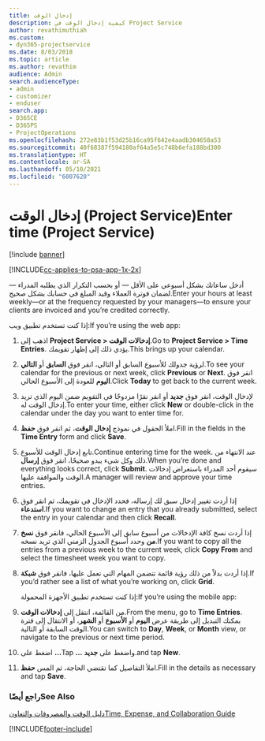 ```yaml
---
title: إدخال الوقت
description: كيفية إدخال الوقت في Project Service
author: revathimuthiah
ms.custom:
- dyn365-projectservice
ms.date: 8/03/2018
ms.topic: article
ms.author: revathim
audience: Admin
search.audienceType:
- admin
- customizer
- enduser
search.app:
- D365CE
- D365PS
- ProjectOperations
ms.openlocfilehash: 272e83b1f53d25b16ca95f642e4aadb304658a53
ms.sourcegitcommit: 40f68387f594180af64a5e5c748b6efa188bd300
ms.translationtype: HT
ms.contentlocale: ar-SA
ms.lasthandoff: 05/10/2021
ms.locfileid: "6007620"
---
```

# <a name="enter-time-project-service"></a><span data-ttu-id="84b2e-103">إدخال الوقت (Project Service)</span><span class="sxs-lookup"><span data-stu-id="84b2e-103">Enter time (Project Service)</span></span>

[!include [banner](../includes/psa-now-project-operations.md)]

[!INCLUDE[cc-applies-to-psa-app-1x-2x](../includes/cc-applies-to-psa-app-1x-2x.md)]

<span data-ttu-id="84b2e-104">أدخل ساعاتك بشكل أسبوعي على الأقل — أو بحسب التكرار الذي يطلبه المدراء — لضمان فوترة العملاء وقيد المبلغ في حسابك بشكل صحيح.</span><span class="sxs-lookup"><span data-stu-id="84b2e-104">Enter your hours at least weekly—or at the frequency requested by your managers—to ensure your clients are invoiced and you’re credited correctly.</span></span>  
  
 <span data-ttu-id="84b2e-105">إذا كنت تستخدم تطبيق ويب:</span><span class="sxs-lookup"><span data-stu-id="84b2e-105">If you’re using the web app:</span></span>  
  
1. <span data-ttu-id="84b2e-106">اذهب إلى **Project Service > إدخالات الوقت**.</span><span class="sxs-lookup"><span data-stu-id="84b2e-106">Go to **Project Service > Time Entries**.</span></span> <span data-ttu-id="84b2e-107">يؤدي ذلك إلى إظهار تقويمك.</span><span class="sxs-lookup"><span data-stu-id="84b2e-107">This brings up your calendar.</span></span>  
  
2. <span data-ttu-id="84b2e-108">لرؤية جدولك للأسبوع السابق أو التالي، انقر فوق **السابق** أو **التالي**.</span><span class="sxs-lookup"><span data-stu-id="84b2e-108">To see your calendar for the previous or next week, click **Previous** or **Next**.</span></span> <span data-ttu-id="84b2e-109">انقر فوق **اليوم** للعودة إلى الأسبوع الحالي.</span><span class="sxs-lookup"><span data-stu-id="84b2e-109">Click **Today** to get back to the current week.</span></span>  
  
3. <span data-ttu-id="84b2e-110">لإدخال الوقت، انقر فوق **جديد** أو انقر نقرًا مزدوجًا في التقويم ضمن اليوم الذي تريد إدخال الوقت له.</span><span class="sxs-lookup"><span data-stu-id="84b2e-110">To enter your time, either click **New** or double-click in the calendar under the day you want to enter time for.</span></span>  
  
4. <span data-ttu-id="84b2e-111">املأ الحقول في نموذج **إدخال الوقت‬**، ثم انقر فوق **حفظ**.</span><span class="sxs-lookup"><span data-stu-id="84b2e-111">Fill in the fields in the **Time Entry** form and click **Save**.</span></span>  
  
5. <span data-ttu-id="84b2e-112">تابع إدخال الوقت للأسبوع.</span><span class="sxs-lookup"><span data-stu-id="84b2e-112">Continue entering time for the week.</span></span> <span data-ttu-id="84b2e-113">عند الانتهاء من ذلك وكل شيء يبدو صحيحًا، انقر فوق **إرسال**.</span><span class="sxs-lookup"><span data-stu-id="84b2e-113">When you’re done and everything looks correct, click **Submit**.</span></span> <span data-ttu-id="84b2e-114">سيقوم أحد المدراء باستعراض إدخالات الوقت والموافقة عليها.</span><span class="sxs-lookup"><span data-stu-id="84b2e-114">A manager will review and approve your time entries.</span></span>  
  
6. <span data-ttu-id="84b2e-115">إذا أردت تغيير إدخال سبق لك إرساله، فحدد الإدخال في تقويمك، ثم انقر فوق **استدعاء**.</span><span class="sxs-lookup"><span data-stu-id="84b2e-115">If you want to change an entry that you already submitted, select the entry in your calendar and then click **Recall**.</span></span>  
  
7. <span data-ttu-id="84b2e-116">إذا أردت نسخ كافة الإدخالات من أسبوع سابق إلى الأسبوع الحالي، فانقر فوق **نسخ من** وحدد أسبوع الجدول الزمني الذي تريد نسخه.</span><span class="sxs-lookup"><span data-stu-id="84b2e-116">If you want to copy all the entries from a previous week to the current week, click **Copy From** and select the timesheet week you want to copy.</span></span>  
  
8. <span data-ttu-id="84b2e-117">إذا أردت بدلاً من ذلك رؤية قائمة تتضمن المهام التي تعمل عليها، فانقر فوق **شبكة**.</span><span class="sxs-lookup"><span data-stu-id="84b2e-117">If you’d rather see a list of what you’re working on, click **Grid**.</span></span>  
  
   <span data-ttu-id="84b2e-118">إذا كنت تستخدم تطبيق الأجهزة المحمولة:</span><span class="sxs-lookup"><span data-stu-id="84b2e-118">If you’re using the mobile app:</span></span>  
  
9. <span data-ttu-id="84b2e-119">من القائمة، انتقل إلى **إدخالات الوقت‬**.</span><span class="sxs-lookup"><span data-stu-id="84b2e-119">From the menu, go to **Time Entries**.</span></span>     <span data-ttu-id="84b2e-120">يمكنك التبديل إلى طريقة عرض **اليوم** أو **الأسبوع** أو **الشهر**، أو الانتقال إلى فترة الوقت السابقة أو التالية.</span><span class="sxs-lookup"><span data-stu-id="84b2e-120">You can switch to **Day**, **Week**, or **Month** view, or navigate to the previous or next time period.</span></span>  
  
10. <span data-ttu-id="84b2e-121">اضغط على **…**</span><span class="sxs-lookup"><span data-stu-id="84b2e-121">Tap **…**</span></span> <span data-ttu-id="84b2e-122">واضغط على **جديد**.</span><span class="sxs-lookup"><span data-stu-id="84b2e-122">and tap **New**.</span></span>  
  
11. <span data-ttu-id="84b2e-123">املأ التفاصيل كما تقتضي الحاجة، ثم المس **حفظ**.</span><span class="sxs-lookup"><span data-stu-id="84b2e-123">Fill in the details as necessary and tap **Save**.</span></span>  
  
### <a name="see-also"></a><span data-ttu-id="84b2e-124">راجع أيضًا</span><span class="sxs-lookup"><span data-stu-id="84b2e-124">See Also</span></span>  
 [<span data-ttu-id="84b2e-125">دليل الوقت والمصروفات والتعاون</span><span class="sxs-lookup"><span data-stu-id="84b2e-125">Time, Expense, and Collaboration Guide</span></span>](../psa/time-expense-collaboration-guide.md)


[!INCLUDE[footer-include](../includes/footer-banner.md)]